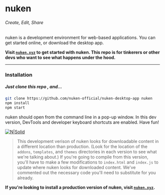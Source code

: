 # nuken 
###### Create, Edit, Share

nuken is a development environment for web-based applications. You can get started online, or download the desktop app.

**Visit [``nuken.xyz``](http://nuken.xyz/) to get started with nuken. This repo is for tinkerers or other devs who want to see what happens under the hood.**

-------
### Installation
##### Just clone this repo , and...
[]()
```sh
git clone https://github.com/nuken-official/nuken-desktop-app nuken
npm install
npm start
```
nuken should open from the command line in a pop-up window. In this dev version, DevTools and developer keyboard shortcuts are enabled. Have fun!

[![N|Solid](https://nuken.xyz/images/editor.png)](https://nodesource.com/products/nsolid)

>This development verison of nuken looks for downloadable content in a different location than production. (Look for the location of the `addons`, `templates`, and `themes` directories in each version to see what we're talking about.) If you're going to compile from this version, you'll have to make a few modifications to `index.html` and `index.js` to update where nuken looks for downloaded content. We've commented out the necessary code you'll need to substitute for you already.

**If you're looking to install a production version of nuken, visit [``nuken.xyz``](http://nuken.xyz/).**
